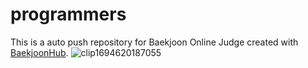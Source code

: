 # programmers
This is a auto push repository for Baekjoon Online Judge created with [BaekjoonHub](https://github.com/BaekjoonHub/BaekjoonHub).
![clip1694620187055](https://github.com/kojunwoan/programmers/assets/67447278/600a00c8-e3e9-4146-87fa-af3d7c6101c6)
